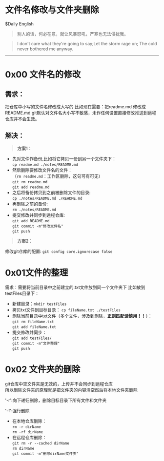 文件名修改与文件夹删除
=
$Daily English
> 别人的话，何必在意，就让风暴怒吼，严寒也无法侵扰我。

>I don't care what they're going to say;Let the storm rage on;
The cold never bothered me anyway.
------
# 0x00 文件名的修改

## 需求：
把仓库中小写的文件名修改成大写的
比如现在需要：把readme.md 修改成README.md
git默认对文件名大小写不敏感，未作任何设置直接修改推送到远程仓库并不会生效。<br>

## 解决：
>**方案1：** <br>
+ 先对文件作备份,比如将它拷贝一份到另一个文件夹下：<br>
`cp readme.md ./notes/README.md`
+ 然后删除要修改文件名的文件：<br>
（`rm readme.md`：工作区删除，这句可有可无）<br>
`git rm readme.md`<br>
`git add readme.md`
+ 之后将备份拷贝到之前被删除文件的目录:<br>
`cp ./notes/README.md ./README.md`<br>
+ 再删除之前的备份:<br>
`rm ./notes/README.md`
+ 提交修改并同步到远程仓库:<br>
`git add README.md`<br>
`git commit -m"修改文件名"`<br>
`git push`

>**方案2：**<br>

修改git仓库的配置:
`git config core.ignorecase false`

# 0x01文件的整理
需求：需要将当前目录中之前建立的.txt文件放到同一个文件夹下
比如放到testFiles目录下：
+ 新建目录：`mkdir testFiles`
+ 拷贝txt文件到目标目录： `cp fileName.txt ./testFiles`
+ 删除当前目录中txt文件（多个文件，涉及到删除，**正则匹配请慎用！！**）：<br>
`git rm fileName.txt`<br>
`git add fileName.txt`
+ 提交修改并同步：<br>
`git add testFiles/`<br>
`git commit -m"文件整理"`<br>
`git push`

# 0x02 文件夹的删除
git仓库中空文件夹是无效的，上传并不会同步到远程仓库<br>
所以删除文件夹的原理就是把文件夹的内容清空然后将本地文件夹删除<br>
<p>'-r':向下递归删除，删除目标目录下所有文件和文件夹</p>
<p>'-f':强行删除</p>

+ 在本地仓库删除：<br>
`rm -r dirName`<br>
`rm -rf dirName`<br>
+ 在远程仓库删除：<br>
`git rm -r --cached dirName`<br>
`rm dirName`<br>
`git commit -m"删除dirName文件夹"`
